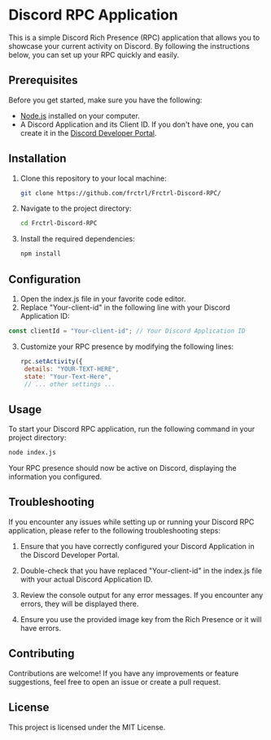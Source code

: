 # Discord RPC Application

This is a simple Discord Rich Presence (RPC) application that allows you to showcase your current activity on Discord. By following the instructions below, you can set up your RPC quickly and easily.

## Prerequisites

Before you get started, make sure you have the following:

- [Node.js](https://nodejs.org/) installed on your computer.
- A Discord Application and its Client ID. If you don't have one, you can create it in the [Discord Developer Portal](https://discord.com/developers/applications).

## Installation

1. Clone this repository to your local machine:

   ```bash
   git clone https://github.com/frctrl/Frctrl-Discord-RPC/
   ```

  2. Navigate to the project directory:

     ```bash
     cd Frctrl-Discord-RPC
     ```
  3. Install the required dependencies:

     ```bash
     npm install

## Configuration

1. Open the index.js file in your favorite code editor.
2. Replace "Your-client-id" in the following line with your Discord Application ID:
```js
const clientId = "Your-client-id"; // Your Discord Application ID
```
3. Customize your RPC presence by modifying the following lines:
   ```js
   rpc.setActivity({
    details: "YOUR-TEXT-HERE",
    state: "Your-Text-Here",
    // ... other settings ...


## Usage

To start your Discord RPC application, run the following command in your project directory:
```bash
node index.js
```
Your RPC presence should now be active on Discord, displaying the information you configured.

## Troubleshooting

If you encounter any issues while setting up or running your Discord RPC application, please refer to the following troubleshooting steps:

1. Ensure that you have correctly configured your Discord Application in the Discord Developer Portal.

2. Double-check that you have replaced "Your-client-id" in the index.js file with your actual Discord Application ID.
3. Review the console output for any error messages. If you encounter any errors, they will be displayed there.
4. Ensure you use the provided image key from the Rich Presence or it will have errors. 

  ## Contributing
  Contributions are welcome! If you have any improvements or feature suggestions, feel free to open an issue or create a pull request.

  ## License
  This project is licensed under the MIT License.
